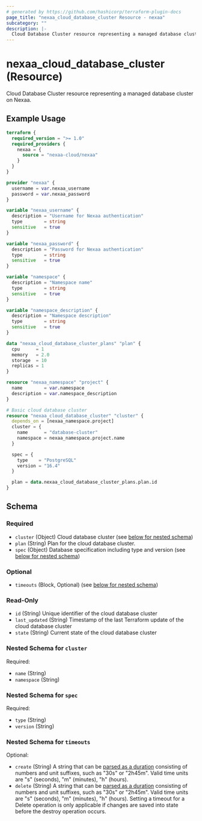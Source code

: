 ```yaml
---
# generated by https://github.com/hashicorp/terraform-plugin-docs
page_title: "nexaa_cloud_database_cluster Resource - nexaa"
subcategory: ""
description: |-
  Cloud Database Cluster resource representing a managed database cluster on Nexaa.
---
```


# nexaa_cloud_database_cluster (Resource)

Cloud Database Cluster resource representing a managed database cluster on Nexaa.

## Example Usage

```terraform
terraform {
  required_version = ">= 1.0"
  required_providers {
    nexaa = {
      source = "nexaa-cloud/nexaa"
    }
  }
}

provider "nexaa" {
  username = var.nexaa_username
  password = var.nexaa_password
}

variable "nexaa_username" {
  description = "Username for Nexaa authentication"
  type        = string
  sensitive   = true
}

variable "nexaa_password" {
  description = "Password for Nexaa authentication"
  type        = string
  sensitive   = true
}

variable "namespace" {
  description = "Namespace name"
  type        = string
  sensitive   = true
}

variable "namespace_description" {
  description = "Namespace description"
  type        = string
  sensitive   = true
}

data "nexaa_cloud_database_cluster_plans" "plan" {
  cpu      = 1
  memory   = 2.0
  storage  = 10
  replicas = 1
}

resource "nexaa_namespace" "project" {
  name        = var.namespace
  description = var.namespace_description
}

# Basic cloud database cluster
resource "nexaa_cloud_database_cluster" "cluster" {
  depends_on = [nexaa_namespace.project]
  cluster = {
    name      = "database-cluster"
    namespace = nexaa_namespace.project.name
  }

  spec = {
    type    = "PostgreSQL"
    version = "16.4"
  }

  plan = data.nexaa_cloud_database_cluster_plans.plan.id
}
```

<!-- schema generated by tfplugindocs -->
## Schema

### Required

- `cluster` (Object) Cloud database cluster (see [below for nested schema](#nestedatt--cluster))
- `plan` (String) Plan for the cloud database cluster.
- `spec` (Object) Database specification including type and version (see [below for nested schema](#nestedatt--spec))

### Optional

- `timeouts` (Block, Optional) (see [below for nested schema](#nestedblock--timeouts))

### Read-Only

- `id` (String) Unique identifier of the cloud database cluster
- `last_updated` (String) Timestamp of the last Terraform update of the cloud database cluster
- `state` (String) Current state of the cloud database cluster

<a id="nestedatt--cluster"></a>
### Nested Schema for `cluster`

Required:

- `name` (String)
- `namespace` (String)


<a id="nestedatt--spec"></a>
### Nested Schema for `spec`

Required:

- `type` (String)
- `version` (String)


<a id="nestedblock--timeouts"></a>
### Nested Schema for `timeouts`

Optional:

- `create` (String) A string that can be [parsed as a duration](https://pkg.go.dev/time#ParseDuration) consisting of numbers and unit suffixes, such as "30s" or "2h45m". Valid time units are "s" (seconds), "m" (minutes), "h" (hours).
- `delete` (String) A string that can be [parsed as a duration](https://pkg.go.dev/time#ParseDuration) consisting of numbers and unit suffixes, such as "30s" or "2h45m". Valid time units are "s" (seconds), "m" (minutes), "h" (hours). Setting a timeout for a Delete operation is only applicable if changes are saved into state before the destroy operation occurs.
